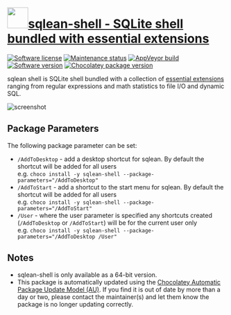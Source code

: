 # [<img src="https://cdn.jsdelivr.net/gh/dgalbraith/chocolatey-packages@ee024e32bd615c9597654203de1907c6533027f8/icons/sqlean-shell.png" width="48" height="48" />sqlean-shell - SQLite shell bundled with essential extensions](https://chocolatey.org/packages/sqlean-shell)

[![Software license](https://img.shields.io/badge/license-MIT-green.svg)](https://github.com/nalgeon/sqlite/blob/main/LICENSE)
[![Maintenance status](https://img.shields.io/badge/maintained%3F-yes-green.svg)](https://gitHub.com/dgalbraith/chocolatey-packages/graphs/commit-activity)
[![AppVeyor build](https://img.shields.io/appveyor/ci/dgalbraith/chocolatey-packages)](https://ci.appveyor.com/project/dgalbraith/chocolatey-packages)
[![Software version](https://img.shields.io/badge/Source-v3.49.1-blue.svg)](https://github.com/nalgeon/sqlite/releases/tag/3.49.1)
[![Chocolatey package version](https://img.shields.io/chocolatey/v/sqlean-shell?label=Chocolatey)](https://chocolatey.org/packages/sqlean-shell)

sqlean shell is SQLite shell bundled with a collection of [essential extensions](https://github.com/nalgeon/sqlean#main-set)
ranging from regular expressions and math statistics to file I/O and dynamic SQL.

![screenshot](https://cdn.jsdelivr.net/gh/dgalbraith/chocolatey-packages@ee024e32bd615c9597654203de1907c6533027f8/automatic/sqlean-shell/screenshot.png)

## Package Parameters

The following package parameter can be set:

* `/AddToDesktop` - add a desktop shortcut for sqlean.  By default the shortcut will be added for all users  
e.g. `choco install -y sqlean-shell --package-parameters="/AddToDesktop"`
* `/AddToStart` - add a shortcut to the start menu for sqlean.  By default the shortcut will be added for all users  
e.g. `choco install -y sqlean-shell --package-parameters="/AddToStart"`
* `/User` - where the user parameter is specified any shortcuts created (`/AddToDesktop` or `/AddToStart`) will be
for the current user only  
e.g. `choco install -y sqlean-shell --package-parameters="/AddToDesktop /User"`

## Notes

* sqlean-shell is only available as a 64-bit version.
* This package is automatically updated using the [Chocolatey Automatic Package Update Model (AU)](https://github.com/majkinetor/au/blob/master/README.md).
  If you find it is out of date by more than a day or two, please contact
  the maintainer(s) and let them know the package is no longer updating
  correctly.
